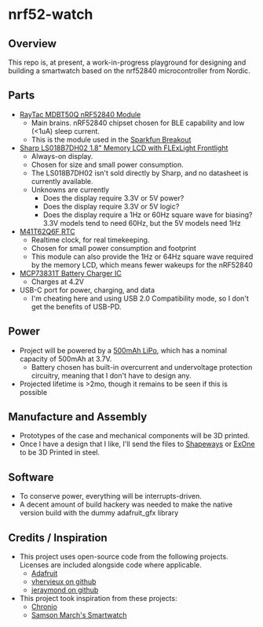 # nrf52-watch

## Overview

This repo is, at present, a work-in-progress playground for designing and
building a smartwatch based on the nrf52840 microcontroller from Nordic.

## Parts

  * [RayTac MDBT50Q nRF52840 Module](https://www.raytac.com/product/ins.php?index_id=24)
    * Main brains. nRF52840 chipset chosen for BLE capability and low (&lt;1uA)
      sleep current.
    * This is the module used in the [Sparkfun Breakout](https://www.sparkfun.com/products/15025)
  * [Sharp LS018B7DH02 1.8" Memory LCD with FLExLight Frontlight](https://www.digikey.com/product-detail/en/flex-lighting/12616-06_T1/12616-06_T1-ND/9602610)
    * Always-on display.
    * Chosen for size and small power consumption.
    * The LS018B7DH02 isn't sold directly by Sharp, and no datasheet is
      currently available.
    * Unknowns are currently
      * Does the display require 3.3V or 5V power?
      * Does the display require 3.3V or 5V logic?
      * Does the display require a 1Hz or 60Hz square wave for biasing? 3.3V
        models tend to need 60Hz, but the 5V models need 1Hz
  * [M41T62Q6F RTC](https://www.digikey.com/product-detail/en/stmicroelectronics/M41T62Q6F/497-3907-1-ND/714738)
    * Realtime clock, for real timekeeping.
    * Chosen for small power consumption and footprint
    * This module can also provide the 1Hz or 64Hz square wave required by the
      memory LCD, which means fewer wakeups for the nRF52840
  * [MCP73831T Battery Charger IC](https://www.digikey.com/product-detail/en/microchip-technology/MCP73831T-2DCI-OT/MCP73831T-2DCI-OTCT-ND/1979804) 
    * Charges at 4.2V
  * USB-C port for power, charging, and data
    * I'm cheating here and using USB 2.0 Compatibility mode, so I don't get the
      benefits of USB-PD.

## Power

  * Project will be powered by a [500mAh LiPo](https://www.adafruit.com/product/1578),
    which has a nominal capacity of 500mAh at 3.7V.
    * Battery chosen has built-in overcurrent and undervoltage protection
      circuitry, meaning that I don't have to design any.
  * Projected lifetime is &gt;2mo, though it remains to be seen if this is
    possible

## Manufacture and Assembly

  * Prototypes of the case and mechanical components will be 3D printed.
  * Once I have a design that I like, I'll send the files to
    [Shapeways](http://shapeways.com) or [ExOne](http://exone.com) to be 3D
    Printed in steel.

## Software

  * To conserve power, everything will be interrupts-driven. 
  * A decent amount of build hackery was needed to make the native version build
    with the dummy adafruit_gfx library

## Credits / Inspiration

  * This project uses open-source code from the following projects. Licenses are
    included alongside code where applicable.
    * [Adafruit](https://github.com/adafruit/Adafruit-GFX-Library)
    * [vhervieux on github](https://github.com/croutor/Adafruit_GFX_dummy_display)
    * [jeraymond on github](https://github.com/jeraymond/pio-sparkfun_pro_nrf52840_mini-setup)
  * This project took inspiration from these projects:
    * [Chronio](https://hackaday.io/project/12876-chronio)
    * [Samson March's Smartwatch](https://imgur.com/a/FSBwD3g)
